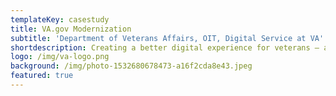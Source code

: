 ```yaml
---
templateKey: casestudy
title: VA.gov Modernization
subtitle: 'Department of Veterans Affairs, OIT, Digital Service at VA'
shortdescription: Creating a better digital experience for veterans — and VA staff
logo: /img/va-logo.png
background: /img/photo-1532680678473-a16f2cda8e43.jpeg
featured: true
---
```


